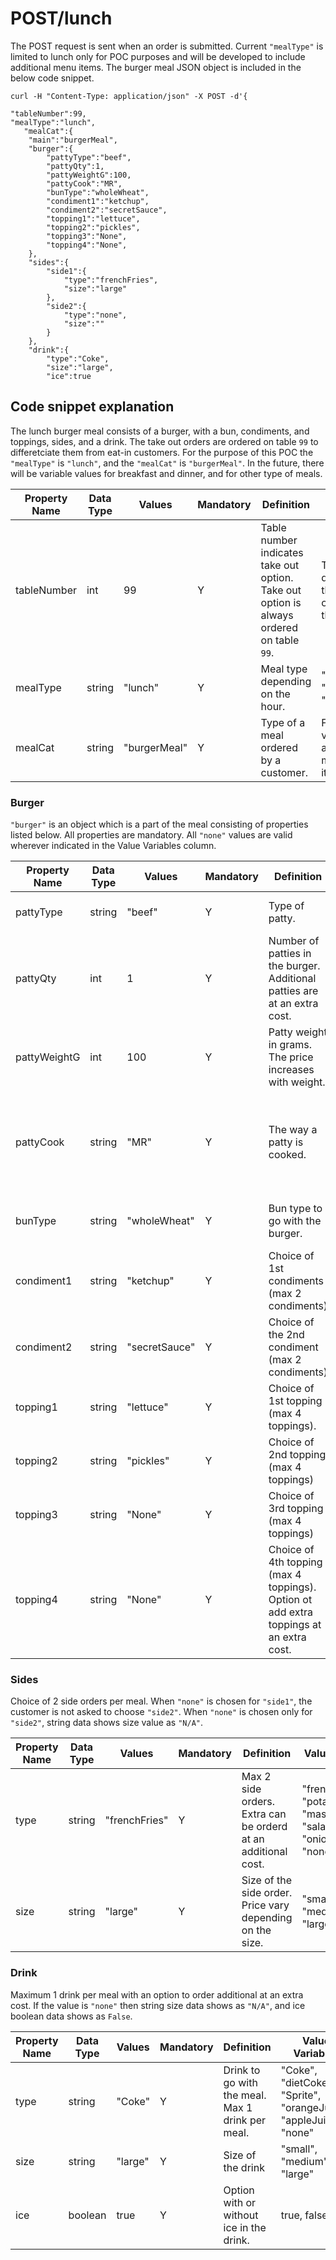 # POST/lunch

The POST request is sent when an order is submitted. Current `"mealType"` is limited to lunch only for POC purposes and will be developed to include additional menu items. The burger meal JSON object is included in the below code snippet. 

```
curl -H "Content-Type: application/json" -X POST -d'{

"tableNumber":99,
"mealType":"lunch",
   "mealCat":{
  	"main":"burgerMeal",
  	"burger":{
     	"pattyType":"beef",
     	"pattyQty":1,
     	"pattyWeightG":100,
     	"pattyCook":"MR",
     	"bunType":"wholeWheat",
     	"condiment1":"ketchup",
     	"condiment2":"secretSauce",
     	"topping1":"lettuce",
     	"topping2":"pickles",
     	"topping3":"None",
     	"topping4":"None",
  	},
  	"sides":{
     	"side1":{
        	"type":"frenchFries",
        	"size":"large"
     	},
     	"side2":{
        	"type":"none",
        	"size":""
     	}
  	},
  	"drink":{
     	"type":"Coke",
     	"size":"large",
     	"ice":true
```

## Code snippet explanation

The lunch burger meal consists of a burger, with a bun, condiments, and toppings, sides, and a drink.
The take out orders are ordered on table `99` to differetciate them from eat-in customers. 
For the purpose of this POC the `"mealType"` is `"lunch"`, and the `"mealCat"` is `"burgerMeal"`. In the future, there will be variable values for breakfast and dinner, and for other type of meals.

| Property Name 	| Data Type 	| Values                 |Mandatory| Definition                           	|Value Variables|
|-----------------|-------------|------------------------|----------|--------------------------------------	|------------------|
| tableNumber     | int    	    | 99	                   |   Y   | Table number indicates take out option. Take out option is always ordered on table `99`.| This can be decided by the diner owners in the future.|
| mealType      	|  string    	|  "lunch"             	|  Y   	| Meal type depending on the hour. | "breakfast", "lunch", "dinner"|
| mealCat      	|  string    	|    "burgerMeal" |    Y   | Type of a meal ordered by a customer.| Future variables are set menu items.|

### Burger

`"burger"` is an object which is a part of the meal consisting of properties listed below. All properties are mandatory. All `"none"` values are valid wherever indicated in the Value Variables column. 


| Property Name 	| Data Type 	| Values                 |Mandatory | Definition                           	|Value Variables|
|-----------------|-------------|------------------------|----------|--------------------------------------	|----------------|
| pattyType       | string      | "beef"	               |   Y      | Type of patty. | "beef", "lamb", "chickenBreast", "fish", and "bean"|
| pattyQty        | int         | 1	                     |   Y      |Number of patties in the burger. Additional patties are at an extra cost. | 1, 2, and 3 |
| pattyWeightG    | int         | 100	                   |   Y      |Patty weight in grams. The price increases with weight.|100, 170, and 250|
| pattyCook       | string      | "MR"                   |   Y      |The way a patty is cooked.| "MR" medium-rare, "M" medium, "MW" medium-well, "WD" well-done. **Note:** chicken breast, fish and bean patty only have "WD" well-done option.|
| bunType         | string      | "wholeWheat"	         |   Y      |Bun type to go with the burger.|"White", "wholeWheat", "Rye", "glutenFree", "None".|
| condiment1	| string 	| "ketchup"                |Y | Choice of 1st condiments (max 2 condiments)|  "mayo", "veganMayo","BBQ", "ketchup", "secretSauce". "none"|
| condiment2      | string      | "secretSauce"               |   Y      |Choice of the 2nd condiment (max 2 condiments)|  "mayo", "veganMayo","BBQ", "ketchup", "secretSauce". "none"|
| topping1        | string     | "lettuce"                 | Y           | Choice of 1st topping (max 4 toppings).| "lettuce", "pickles", "tomato", "cheese", "veganCheese", "friedEgg", "None".|
| topping2        | string     | "pickles"                 | Y           | Choice of 2nd topping (max 4 toppings) |"lettuce", "pickles", "tomato", "cheese", "veganCheese", "friedEgg", "None".|
| topping3        | string     | "None"                    | Y           | Choice of 3rd topping (max 4 toppings) |"lettuce", "pickles", "tomato", "cheese", "veganCheese", "friedEgg", "None".|
| topping4        | string     | "None"                    | Y           | Choice of 4th topping (max 4 toppings). Option ot add extra toppings at an extra cost.|"lettuce", "pickles", "tomato", "cheese", "veganCheese", "friedEgg","None".|

### Sides
Choice of 2 side orders per meal. When `"none"` is chosen for `"side1"`, the customer is not asked to choose `"side2"`. When `"none"` is chosen only for `"side2"`, string data shows size value as `"N/A"`.

| Property Name 	| Data Type 	| Values                 |Mandatory | Definition                           	|Value Variables|
|-----------------|-------------|------------------------|----------|--------------------------------------	|----------------|
| type            | string      | "frenchFries"	         |   Y      | Max 2 side orders. Extra can be orderd at an additional cost. | "frenchFries", "potatoWedges", "mashPotato", "salad", "onionRings", "none".|
| size            | string      | "large"                |  Y       | Size of the side order. Price vary depending on the size.| "small", "medium", "large".|

### Drink
Maximum 1 drink per meal with an option to order additional at an extra cost. If the value is `"none"` then string size data shows as `"N/A"`, and ice boolean data shows as `False`.

| Property Name 	| Data Type 	| Values                 |Mandatory | Definition                           	|Value Variables|
|-----------------|-------------|------------------------|----------|--------------------------------------	|----------------|
| type            | string      | "Coke"	          |   Y      |Drink to go with the meal. Max 1 drink per meal.| "Coke", "dietCoke", "Sprite", "orangeJuice", "appleJuice", "none"|
| size            | string      | "large"            | Y      | Size of the drink| "small", "medium", "large"|
| ice            | boolean      | true                | Y      |Option with or without ice in the drink. | true, false|
